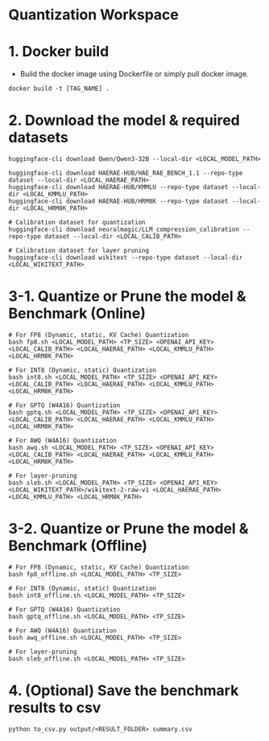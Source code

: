 # Quantization Workspace

# 1. Docker build
- Build the docker image using Dockerfile or simply pull docker image.
```
docker build -t [TAG_NAME] .
```

# 2. Download the model & required datasets
```
huggingface-cli download Qwen/Qwen3-32B --local-dir <LOCAL_MODEL_PATH>

huggingface-cli download HAERAE-HUB/HAE_RAE_BENCH_1.1 --repo-type dataset --local-dir <LOCAL_HAERAE_PATH>
huggingface-cli download HAERAE-HUB/KMMLU --repo-type dataset --local-dir <LOCAL_KMMLU_PATH>
huggingface-cli download HAERAE-HUB/HRM8K --repo-type dataset --local-dir <LOCAL_HRM8K_PATH>

# Calibration dataset for quantization
huggingface-cli download neuralmagic/LLM_compression_calibration --repo-type dataset --local-dir <LOCAL_CALIB_PATH>

# Calibration dataset for layer pruning
huggingface-cli download wikitext --repo-type dataset --local-dir <LOCAL_WIKITEXT_PATH>
```

# 3-1. Quantize or Prune the model & Benchmark (Online)
```
# For FP8 (Dynamic, static, KV Cache) Quantization
bash fp8.sh <LOCAL_MODEL_PATH> <TP_SIZE> <OPENAI_API_KEY> <LOCAL_CALIB_PATH> <LOCAL_HAERAE_PATH> <LOCAL_KMMLU_PATH> <LOCAL_HRM8K_PATH>

# For INT8 (Dynamic, static) Quantization
bash int8.sh <LOCAL_MODEL_PATH> <TP_SIZE> <OPENAI_API_KEY> <LOCAL_CALIB_PATH> <LOCAL_HAERAE_PATH> <LOCAL_KMMLU_PATH> <LOCAL_HRM8K_PATH>

# For GPTQ (W4A16) Quantization
bash gptq.sh <LOCAL_MODEL_PATH> <TP_SIZE> <OPENAI_API_KEY> <LOCAL_CALIB_PATH> <LOCAL_HAERAE_PATH> <LOCAL_KMMLU_PATH> <LOCAL_HRM8K_PATH>

# For AWQ (W4A16) Quantization
bash awq.sh <LOCAL_MODEL_PATH> <TP_SIZE> <OPENAI_API_KEY> <LOCAL_CALIB_PATH> <LOCAL_HAERAE_PATH> <LOCAL_KMMLU_PATH> <LOCAL_HRM8K_PATH>

# For layer-pruning
bash sleb.sh <LOCAL_MODEL_PATH> <TP_SIZE> <OPENAI_API_KEY> <LOCAL_WIKITEXT_PATH>/wikitext-2-raw-v1 <LOCAL_HAERAE_PATH> <LOCAL_KMMLU_PATH> <LOCAL_HRM8K_PATH>
```

# 3-2. Quantize or Prune the model & Benchmark (Offline)
```
# For FP8 (Dynamic, static, KV Cache) Quantization
bash fp8_offline.sh <LOCAL_MODEL_PATH> <TP_SIZE>

# For INT8 (Dynamic, static) Quantization
bash int8_offline.sh <LOCAL_MODEL_PATH> <TP_SIZE> 

# For GPTQ (W4A16) Quantization
bash gptq_offline.sh <LOCAL_MODEL_PATH> <TP_SIZE>

# For AWQ (W4A16) Quantization
bash awq_offline.sh <LOCAL_MODEL_PATH> <TP_SIZE>

# For layer-pruning
bash sleb_offline.sh <LOCAL_MODEL_PATH> <TP_SIZE>
```
# 4. (Optional) Save the benchmark results to csv
```
python to_csv.py output/<RESULT_FOLDER> summary.csv
```
